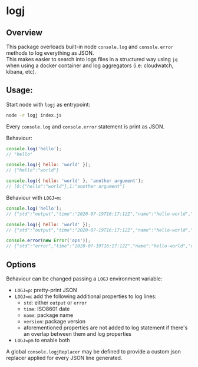 # logj

## Overview
This package overloads built-in node `console.log` and `console.error` methods to log everything as JSON.  
This makes easier to search into logs files in a structured way using `jq` when using a docker container and log aggregators (i.e: cloudwatch, kibana, etc).  

## Usage:

Start node with `logj` as entrypoint:
```bash
node -r logj index.js
```

Every `console.log` and `console.error` statement is print as JSON.  

Behaviour:
```javascript
console.log('hello');
// "hello"

console.log({ hello: 'world' });
// {"hello":"world"}

console.log({ hello: 'world' }, 'another argument');
// [0:{"hello":"world"},1:"another argument"]
```

Behaviour with `LOGJ=m`:
```javascript
console.log('hello');
// {"std":"output","time":"2020-07-19T16:17:12Z","name":"hello-world","version":"1.0.4","out":"hello"}

console.log({ hello: 'world' });
// {"std":"output","time":"2020-07-19T16:17:12Z","name":"hello-world","version":"1.0.4","out":{"hello":"world"}}

console.error(new Error('ops'));
// {"std":"error","time":"2020-07-19T16:17:12Z","name":"hello-world","version":"1.0.4","out":{"stack":"Error: ops\n    at Object.<anonymous> (/Users/damians/Desktop/logj/test/test.js:9:15)\n    at Module._compile (internal/modules/cjs/loader.js:1201:30)\n    at Object.Module._extensions..js (internal/modules/cjs/loader.js:1221:10)\n    at Module.load (internal/modules/cjs/loader.js:1050:32)\n    at Function.Module._load (internal/modules/cjs/loader.js:938:14)\n    at Function.executeUserEntryPoint [as runMain] (internal/modules/run_main.js:71:12)\n    at internal/main/run_main_module.js:17:47","message":"ops"}}
```

## Options

Behaviour can be changed passing a `LOGJ` environment variable: 
- `LOGJ=p`: pretty-print JSON
- `LOGJ=m`: add the following additional properties to log lines: 
    * `std`: either `output` or `error`
    * `time`: ISO8601 date
    * `name`: package name
    * `version`: package version
    * aforementioned properties are not added to log statement if there's an overlap between them and log properties   
- `LOGJ=pm` to enable both

A global `console.logjReplacer` may be defined to provide a custom json replacer applied for every JSON line generated.
